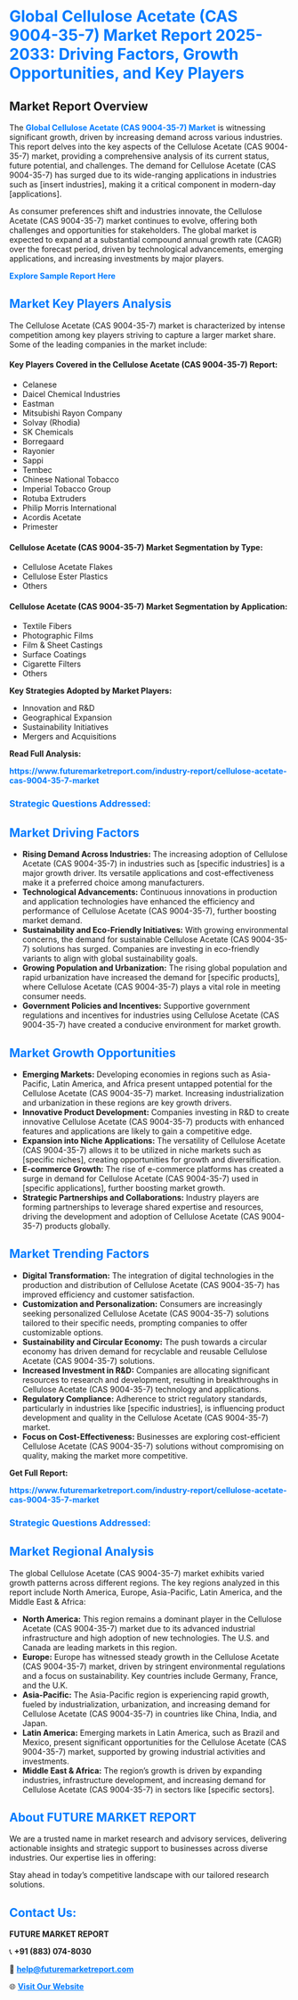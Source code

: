 <h1 style="color: #007BFF;">Global Cellulose Acetate (CAS 9004-35-7) Market Report 2025-2033: Driving Factors, Growth Opportunities, and Key Players</h1>

<section id="overview">
<h2>Market Report Overview</h2>
<p>The <a href="https://www.futuremarketreport.com/industry-report/cellulose-acetate-cas-9004-35-7-market" style="color: #007BFF; text-decoration: none;"><strong>Global Cellulose Acetate (CAS 9004-35-7) Market</strong></a> is witnessing significant growth, driven by increasing demand across various industries. This report delves into the key aspects of the Cellulose Acetate (CAS 9004-35-7) market, providing a comprehensive analysis of its current status, future potential, and challenges. The demand for Cellulose Acetate (CAS 9004-35-7) has surged due to its wide-ranging applications in industries such as [insert industries], making it a critical component in modern-day [applications].</p>
<p>As consumer preferences shift and industries innovate, the Cellulose Acetate (CAS 9004-35-7) market continues to evolve, offering both challenges and opportunities for stakeholders. The global market is expected to expand at a substantial compound annual growth rate (CAGR) over the forecast period, driven by technological advancements, emerging applications, and increasing investments by major players.</p>
</section>

<section id="overview">
<p><a href="https://www.futuremarketreport.com/request-sample/reportId=83744" style="color: #007BFF; text-decoration: none;"><strong>Explore Sample Report Here</strong></a></p>
</section>

<section id="key-players">
<h2 style="color: #007BFF;">Market Key Players Analysis</h2>
<p>The Cellulose Acetate (CAS 9004-35-7) market is characterized by intense competition among key players striving to capture a larger market share. Some of the leading companies in the market include:</p>
<h4>Key Players Covered in the Cellulose Acetate (CAS 9004-35-7) Report:</h4>
<ul><li>Celanese</li><li>Daicel Chemical Industries</li><li>Eastman</li><li>Mitsubishi Rayon Company</li><li>Solvay (Rhodia)</li><li>SK Chemicals</li><li>Borregaard</li><li>Rayonier</li><li>Sappi</li><li>Tembec</li><li>Chinese National Tobacco</li><li>Imperial Tobacco Group</li><li>Rotuba Extruders</li><li>Philip Morris International</li><li>Acordis Acetate</li><li>Primester</li></ul>
<h4>Cellulose Acetate (CAS 9004-35-7) Market Segmentation by Type:</h4>
<ul><li>Cellulose Acetate Flakes</li><li>Cellulose Ester Plastics</li><li>Others</li></ul>

<h4>Cellulose Acetate (CAS 9004-35-7) Market Segmentation by Application:</h4>
<ul><li>Textile Fibers</li><li>Photographic Films</li><li>Film &amp; Sheet Castings</li><li>Surface Coatings</li><li>Cigarette Filters</li><li>Others</li></ul>
<p><strong>Key Strategies Adopted by Market Players:</strong></p>
<ul>
<li>Innovation and R&D</li>
<li>Geographical Expansion</li>
<li>Sustainability Initiatives</li>
<li>Mergers and Acquisitions</li>
</ul>
</section>

<section>
<p><strong>Read Full Analysis: </strong></p><a href="https://www.futuremarketreport.com/industry-report/cellulose-acetate-cas-9004-35-7-market" style="color: #007BFF; text-decoration: none;"><strong>https://www.futuremarketreport.com/industry-report/cellulose-acetate-cas-9004-35-7-market</strong></a>
<h3 style="color: #007BFF;">Strategic Questions Addressed:</h3>
</section>

<section id="driving-factors">
<h2 style="color: #007BFF;">Market Driving Factors</h2>
<ul>
<li><strong>Rising Demand Across Industries:</strong> The increasing adoption of Cellulose Acetate (CAS 9004-35-7) in industries such as [specific industries] is a major growth driver. Its versatile applications and cost-effectiveness make it a preferred choice among manufacturers.</li>
<li><strong>Technological Advancements:</strong> Continuous innovations in production and application technologies have enhanced the efficiency and performance of Cellulose Acetate (CAS 9004-35-7), further boosting market demand.</li>
<li><strong>Sustainability and Eco-Friendly Initiatives:</strong> With growing environmental concerns, the demand for sustainable Cellulose Acetate (CAS 9004-35-7) solutions has surged. Companies are investing in eco-friendly variants to align with global sustainability goals.</li>
<li><strong>Growing Population and Urbanization:</strong> The rising global population and rapid urbanization have increased the demand for [specific products], where Cellulose Acetate (CAS 9004-35-7) plays a vital role in meeting consumer needs.</li>
<li><strong>Government Policies and Incentives:</strong> Supportive government regulations and incentives for industries using Cellulose Acetate (CAS 9004-35-7) have created a conducive environment for market growth.</li>
</ul>
</section>

<section id="growth-opportunities">
<h2 style="color: #007BFF;">Market Growth Opportunities</h2>
<ul>
<li><strong>Emerging Markets:</strong> Developing economies in regions such as Asia-Pacific, Latin America, and Africa present untapped potential for the Cellulose Acetate (CAS 9004-35-7) market. Increasing industrialization and urbanization in these regions are key growth drivers.</li>
<li><strong>Innovative Product Development:</strong> Companies investing in R&D to create innovative Cellulose Acetate (CAS 9004-35-7) products with enhanced features and applications are likely to gain a competitive edge.</li>
<li><strong>Expansion into Niche Applications:</strong> The versatility of Cellulose Acetate (CAS 9004-35-7) allows it to be utilized in niche markets such as [specific niches], creating opportunities for growth and diversification.</li>
<li><strong>E-commerce Growth:</strong> The rise of e-commerce platforms has created a surge in demand for Cellulose Acetate (CAS 9004-35-7) used in [specific applications], further boosting market growth.</li>
<li><strong>Strategic Partnerships and Collaborations:</strong> Industry players are forming partnerships to leverage shared expertise and resources, driving the development and adoption of Cellulose Acetate (CAS 9004-35-7) products globally.</li>
</ul>
</section>

<section id="trending-factors">
<h2 style="color: #007BFF;">Market Trending Factors</h2>
<ul>
<li><strong>Digital Transformation:</strong> The integration of digital technologies in the production and distribution of Cellulose Acetate (CAS 9004-35-7) has improved efficiency and customer satisfaction.</li>
<li><strong>Customization and Personalization:</strong> Consumers are increasingly seeking personalized Cellulose Acetate (CAS 9004-35-7) solutions tailored to their specific needs, prompting companies to offer customizable options.</li>
<li><strong>Sustainability and Circular Economy:</strong> The push towards a circular economy has driven demand for recyclable and reusable Cellulose Acetate (CAS 9004-35-7) solutions.</li>
<li><strong>Increased Investment in R&D:</strong> Companies are allocating significant resources to research and development, resulting in breakthroughs in Cellulose Acetate (CAS 9004-35-7) technology and applications.</li>
<li><strong>Regulatory Compliance:</strong> Adherence to strict regulatory standards, particularly in industries like [specific industries], is influencing product development and quality in the Cellulose Acetate (CAS 9004-35-7) market.</li>
<li><strong>Focus on Cost-Effectiveness:</strong> Businesses are exploring cost-efficient Cellulose Acetate (CAS 9004-35-7) solutions without compromising on quality, making the market more competitive.</li>
</ul>
</section>

<section>
<p><strong>Get Full Report: </strong></p><a href="https://www.futuremarketreport.com/industry-report/cellulose-acetate-cas-9004-35-7-market" style="color: #007BFF; text-decoration: none;"><strong>https://www.futuremarketreport.com/industry-report/cellulose-acetate-cas-9004-35-7-market</strong></a>
<h3 style="color: #007BFF;">Strategic Questions Addressed:</h3>
</section>


<section id="regional-analysis">
<h2 style="color: #007BFF;">Market Regional Analysis</h2>
<p>The global Cellulose Acetate (CAS 9004-35-7) market exhibits varied growth patterns across different regions. The key regions analyzed in this report include North America, Europe, Asia-Pacific, Latin America, and the Middle East & Africa:</p>
<ul>
<li><strong>North America:</strong> This region remains a dominant player in the Cellulose Acetate (CAS 9004-35-7) market due to its advanced industrial infrastructure and high adoption of new technologies. The U.S. and Canada are leading markets in this region.</li>
<li><strong>Europe:</strong> Europe has witnessed steady growth in the Cellulose Acetate (CAS 9004-35-7) market, driven by stringent environmental regulations and a focus on sustainability. Key countries include Germany, France, and the U.K.</li>
<li><strong>Asia-Pacific:</strong> The Asia-Pacific region is experiencing rapid growth, fueled by industrialization, urbanization, and increasing demand for Cellulose Acetate (CAS 9004-35-7) in countries like China, India, and Japan.</li>
<li><strong>Latin America:</strong> Emerging markets in Latin America, such as Brazil and Mexico, present significant opportunities for the Cellulose Acetate (CAS 9004-35-7) market, supported by growing industrial activities and investments.</li>
<li><strong>Middle East & Africa:</strong> The region’s growth is driven by expanding industries, infrastructure development, and increasing demand for Cellulose Acetate (CAS 9004-35-7) in sectors like [specific sectors].</li>
</ul>
</section>

<footer>
<h2 style="color: #007BFF;">About FUTURE MARKET REPORT</h2>
<p>We are a trusted name in market research and advisory services, delivering actionable insights and strategic support to businesses across diverse industries. Our expertise lies in offering:</p>

<p>Stay ahead in today’s competitive landscape with our tailored research solutions.</p>

<h2 style="color: #007BFF;">Contact Us:</h2>
<p><strong>FUTURE MARKET REPORT</strong></p>
<p>📞 <strong>+91 (883) 074-8030</strong></p>
<p>📧 <strong><a href="mailto:help@futuremarketreport.com" style="color: #007BFF;">help@futuremarketreport.com</a></strong></p>
<p>🌐 <strong><a href="https://www.futuremarketreport.com/" style="color: #007BFF;">Visit Our Website</a></strong></p>
</footer>